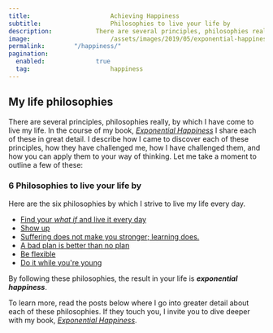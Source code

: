 ```yaml
---
title:						Achieving Happiness
subtitle:					Philosophies to live your life by
description:			There are several principles, philosophies really, by which I have come to live my life. By following these philosophies, the result in your life is Exponential Happiness.
image:						/assets/images/2019/05/exponential-happiness-background.jpg
permalink:        "/happiness/"
pagination: 
  enabled: 				true
  tag: 						happiness
---
```



## My life philosophies 

There are several principles, philosophies really, by which I have come to live my life. In the course of my book, *[Exponential Happiness](/book)* I share each of these in great detail. I describe how I came to discover each of these principles, how they have challenged me, how I have challenged them, and how you can apply them to your way of thinking. Let me take a moment to outline a few of these:

### 6 Philosophies to live your life by

Here are the six philosophies by which I strive to live my life every day. 

- [Find your *what if* and live it every day](/the-first-philosophy-find-your-what-if/)
- [Show up](/the-second-philosophy-show-up/)
- [Suffering does not make you stronger; learning does.](/the-third-philosophy-suffering-does-not-make-you-stronger/)
- [A bad plan is better than no plan](/the-fourth-philosophy-a-bad-plan-is-better-than-no-plan)
- [Be flexible](/the-fifth-philosophy-be-flexible/)
- [Do it while you're young](/the-sixth-philosophy-do-it-while-youre-young/)

By following these philosophies, the result in your life is ***exponential happiness***.

To learn more, read the posts below where I go into greater detail about each of these philosophies. If they touch you, I invite you to dive deeper with my book, [*Exponential Happiness*](/book).